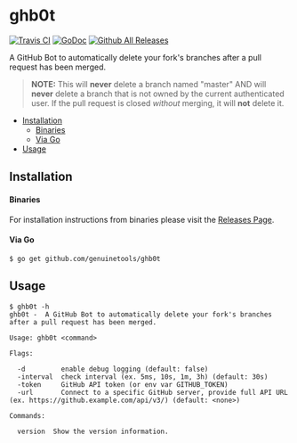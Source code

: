 # ghb0t

[![Travis CI](https://img.shields.io/travis/genuinetools/ghb0t.svg?style=for-the-badge)](https://travis-ci.org/genuinetools/ghb0t)
[![GoDoc](https://img.shields.io/badge/godoc-reference-5272B4.svg?style=for-the-badge)](https://godoc.org/github.com/genuinetools/ghb0t)
[![Github All Releases](https://img.shields.io/github/downloads/genuinetools/ghb0t/total.svg?style=for-the-badge)](https://github.com/genuinetools/ghb0t/releases)

A GitHub Bot to automatically delete your fork's branches after a pull request
has been merged.

> **NOTE:** This will **never** delete a branch named "master" AND will
**never** delete a branch that is not owned by the current authenticated user.
If the pull request is closed _without_ merging, it will **not** delete it.

<!-- toc -->

- [Installation](#installation)
    + [Binaries](#binaries)
    + [Via Go](#via-go)
- [Usage](#usage)

<!-- tocstop -->

## Installation

#### Binaries

For installation instructions from binaries please visit the [Releases Page](https://github.com/genuinetools/ghb0t/releases).

#### Via Go

```console
$ go get github.com/genuinetools/ghb0t
```

## Usage

```console
$ ghb0t -h
ghb0t -  A GitHub Bot to automatically delete your fork's branches after a pull request has been merged.

Usage: ghb0t <command>

Flags:

  -d         enable debug logging (default: false)
  -interval  check interval (ex. 5ms, 10s, 1m, 3h) (default: 30s)
  -token     GitHub API token (or env var GITHUB_TOKEN) 
  -url       Connect to a specific GitHub server, provide full API URL (ex. https://github.example.com/api/v3/) (default: <none>)

Commands:

  version  Show the version information.
```